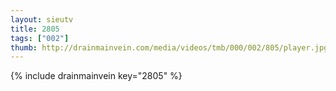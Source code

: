 ```yaml
--- 
layout: sieutv
title: 2805
tags: ["002"]
thumb: http://drainmainvein.com/media/videos/tmb/000/002/805/player.jpg
---
```

{% include drainmainvein key="2805" %} 
